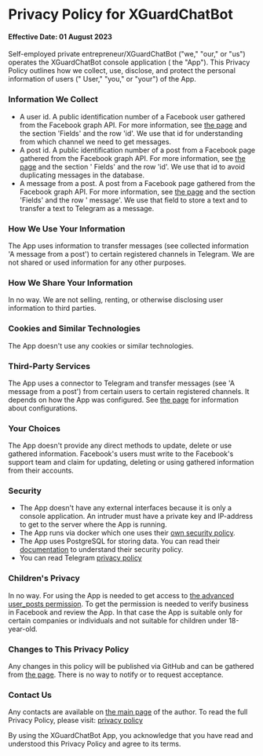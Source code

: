 # Privacy Policy for XGuardChatBot

#### Effective Date: 01 August 2023

Self-employed private entrepreneur/XGuardChatBot ("we," "our," or "us") operates the XGuardChatBot console application (
the "App"). This Privacy Policy outlines how we collect, use, disclose, and protect the personal information of users ("
User," "you," or "your") of the App.

### Information We Collect

- A user id. A public identification number of a Facebook user gathered from the Facebook graph API. For more
  information, see [the page](https://developers.facebook.com/docs/graph-api/reference/user/) and the section 'Fields'
  and the row 'id'. We use that id for understanding from which channel we need to get messages.
- A post id. A public identification number of a post from a Facebook page gathered from the Facebook graph API. For
  more information, see [the page](https://developers.facebook.com/docs/graph-api/reference/post) and the section '
  Fields' and the row 'id'. We use that id to avoid duplicating messages in the database.
- A message from a post. A post from a Facebook page gathered from the Facebook graph API. For more information,
  see [the page](https://developers.facebook.com/docs/graph-api/reference/post) and the section 'Fields' and the row '
  message'. We use that field to store a text and to transfer a text to Telegram as a message.

### How We Use Your Information

The App uses information to transfer messages (see collected information 'A message from a post') to certain registered
channels in Telegram.
We are not shared or used information for any other purposes.

### How We Share Your Information

In no way. We are not selling, renting, or otherwise disclosing user information to third parties.

### Cookies and Similar Technologies

The App doesn't use any cookies or similar technologies.

### Third-Party Services

The App uses a connector to Telegram and transfer messages (see 'A message from a post') from certain users to certain
registered channels. It depends
on how the App was configured. See [the page](./README.md) for information about configurations.

### Your Choices

The App doesn't provide any direct methods to update, delete or use gathered information.
Facebook's users must write to the Facebook's support team and claim for updating,
deleting or using gathered information from their accounts.

### Security

- The App doesn't have any external interfaces because it is only a console application.
  An intruder must have a private key and IP-address to get to the server where the App is running.
- The App runs via docker which one uses their [own security policy](https://docs.docker.com/engine/security/).
- The App uses PostgreSQL for storing data.
  You can read
  their [documentation](https://www.postgresql.org/docs/current/index.html) to understand their security policy.
- You can read Telegram [privacy policy](https://telegram.org/privacy)

### Children's Privacy

In no way.
For using the App is needed
to get access
to [the advanced user_posts permission](https://developers.facebook.com/docs/permissions/reference/user_posts/).
To get the permission is needed to verify business in Facebook
and review the App. In that case the App is suitable only for certain companies or individuals and not suitable for
children under 18-year-old.

### Changes to This Privacy Policy

Any changes in this policy will be published via GitHub and can be gathered from [the page](./PRIVACY_POLICY.md).
There is no way to notify or to request acceptance.

### Contact Us

Any contacts are available on [the main page](https://github.com/sergeygardner) of the author.
To read the full Privacy Policy, please visit: [privacy policy](./PRIVACY_POLICY.md)

By using the XGuardChatBot App, you acknowledge that you have read and understood this Privacy Policy and agree to its
terms.

